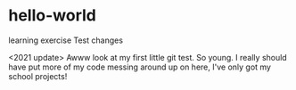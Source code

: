 # hello-world
learning exercise
Test changes


<2021 update> Awww look at my first little git test. So young. I really should have put more of my code messing around up on here, I've only got my school projects!
